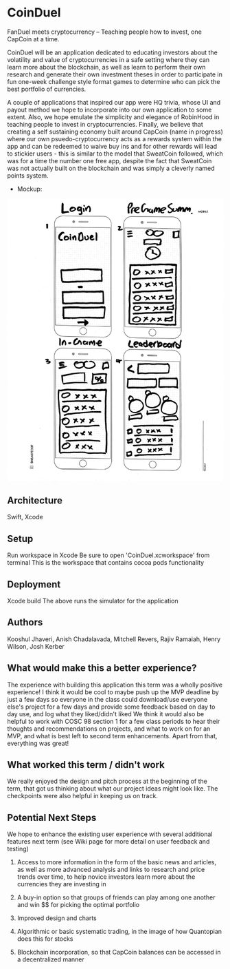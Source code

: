 # CoinDuel

FanDuel meets cryptocurrency – Teaching people how to invest, one CapCoin at a time.

CoinDuel will be an application dedicated to educating investors about the volatility and value of cryptocurrencies in a safe setting where they can learn more about the blockchain, as well as learn to perform their own research and generate their own investment theses in order to participate in fun one-week challenge style format games to determine who can pick the best portfolio of currencies.

A couple of applications that inspired our app were HQ trivia, whose UI and payout method we hope to incorporate into our own application to some extent. Also, we hope emulate the simplicity and elegance of RobinHood in teaching people to invest in cryptocurrencies. Finally, we believe that creating a self sustaining economy built around CapCoin (name in progress) where our own psuedo-cryptocurrency acts as a rewards system within the app and can be redeemed to waive buy ins and for other rewards will lead to stickier users - this is similar to the model that SweatCoin followed, which was for a time the number one free app, despite the fact that SweatCoin was not actually built on the blockchain and was simply a cleverly named points system.

* Mockup:

![Mockup](img/Mockup1.png)

## Architecture

Swift, Xcode

## Setup

Run workspace in Xcode
Be sure to open 'CoinDuel.xcworkspace' from terminal
This is the workspace that contains cocoa pods functionality

## Deployment

Xcode build
The above runs the simulator for the application

## Authors

Kooshul Jhaveri, Anish Chadalavada, Mitchell Revers, Rajiv Ramaiah, Henry Wilson, Josh Kerber

## What would make this a better experience?

The experience with building this application this term was a wholly positive experience! I think it would be cool to maybe push up the MVP deadline by just a few days so everyone in the class could download/use everyone else's project for a few days and provide some feedback based on day to day use, and log what they liked/didn't liked
We think it would also be helpful to work with COSC 98 section 1 for a few class periods to hear their thoughts and recommendations on projects, and what to work on for an MVP, and what is best left to second term enhancements. Apart from that, everything was great!

## What worked this term / didn't work

We really enjoyed the design and pitch process at the beginning of the term, that got us thinking about what our project ideas might look like. The checkpoints were also helpful in keeping us on track.

## Potential Next Steps

We hope to enhance the existing user experience with several additional features next term (see Wiki page for more detail on user feedback and testing)

1. Access to more information in the form of the basic news and articles, as well as more advanced analysis and links to research and price trends over time, to help novice investors learn more about the currencies they are investing in

2. A buy-in option so that groups of friends can play among one another and win $$ for picking the optimal portfolio

3. Improved design and charts

4. Algorithmic or basic systematic trading, in the image of how Quantopian does this for stocks

5. Blockchain incorporation, so that CapCoin balances can be accessed in a decentralized manner
